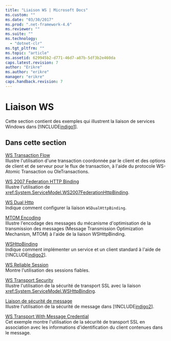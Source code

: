 ```yaml
---
title: "Liaison WS | Microsoft Docs"
ms.custom: ""
ms.date: "03/30/2017"
ms.prod: ".net-framework-4.6"
ms.reviewer: ""
ms.suite: ""
ms.technology: 
  - "dotnet-clr"
ms.tgt_pltfrm: ""
ms.topic: "article"
ms.assetid: 629945b2-d771-46d7-a87b-5df3b2e460da
caps.latest.revision: 7
author: "Erikre"
ms.author: "erikre"
manager: "erikre"
caps.handback.revision: 7
---
```

# Liaison WS
Cette section contient des exemples qui illustrent la liaison de services Windows dans [!INCLUDE[indigo1](../../../../includes/indigo1-md.md)].  
  
## Dans cette section  
 [WS Transaction Flow](../../../../docs/framework/wcf/samples/ws-transaction-flow.md)  
 Illustre l'utilisation d'une transaction coordonnée par le client et des options de client et de serveur pour le flux de transaction, à l'aide du protocole WS\-Atomic Transaction ou OleTransactions.  
  
 [WS 2007 Federation HTTP Binding](../../../../docs/framework/wcf/samples/ws-2007-federation-http-binding.md)  
 Illustre l'utilisation de <xref:System.ServiceModel.WS2007FederationHttpBinding>.  
  
 [WS Dual Http](../../../../docs/framework/wcf/samples/ws-dual-http.md)  
 Indique comment configurer la liaison `WSDualHttpBinding`.  
  
 [MTOM Encoding](../../../../docs/framework/wcf/samples/mtom-encoding.md)  
 Illustre l'encodage des messages du mécanisme d'optimisation de la transmission des messages \(Message Transmission Optimization Mechanism, MTOM\) à l'aide de la liaison WSHttpBinding.  
  
 [WSHttpBinding](../../../../docs/framework/wcf/samples/wshttpbinding.md)  
 Indique comment implémenter un service et un client standard à l'aide de [!INCLUDE[indigo2](../../../../includes/indigo2-md.md)].  
  
 [WS Reliable Session](../../../../docs/framework/wcf/samples/ws-reliable-session.md)  
 Montre l'utilisation des sessions fiables.  
  
 [WS Transport Security](../../../../docs/framework/wcf/samples/ws-transport-security.md)  
 Illustre l'utilisation de la sécurité de transport SSL avec la liaison <xref:System.ServiceModel.WSHttpBinding>.  
  
 [Liaison de sécurité de message](../../../../docs/framework/wcf/samples/message-security-binding.md)  
 Illustre l'utilisation de la sécurité de message dans [!INCLUDE[indigo2](../../../../includes/indigo2-md.md)].  
  
 [WS Transport With Message Credential](../../../../docs/framework/wcf/samples/ws-transport-with-message-credential.md)  
 Cet exemple montre l'utilisation de la sécurité de transport SSL en association avec les informations d'identification du client contenues dans le message.
